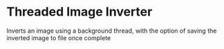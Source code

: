 # Threaded Image Inverter
Inverts an image using a background thread, with the option of saving the inverted image to file once complete

